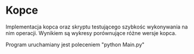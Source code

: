 # Kopce

Implementacja kopca oraz skryptu testującego szybkośc wykonywania na nim operacji.
Wynikiem są wykresy porównujące różne wersje kopca.

Program uruchamiany jest poleceniem "python Main.py"